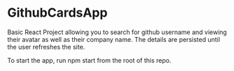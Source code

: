 # GithubCardsApp
Basic React Project allowing you to search for github username and viewing their avatar as well as their company name.
The details are persisted until the user refreshes the site.

To start the app, run npm start from the root of this repo.
